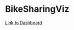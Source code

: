 # BikeSharingViz





[Link to Dashboard](https://public.tableau.com/app/profile/joshua.hao/viz/NYCCitiBikeDashboard_16342888828030/D3?publish=yes)
